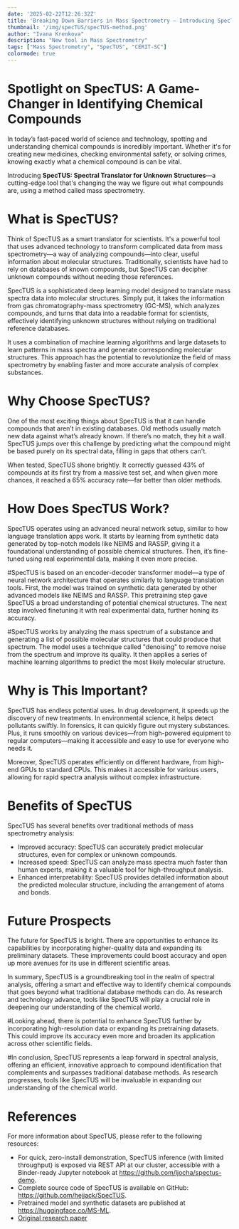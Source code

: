 ```yaml
---
date: '2025-02-22T12:26:32Z'
title: 'Breaking Down Barriers in Mass Spectrometry — Introducing SpecTUS'
thumbnail: '/img/specTUS/specTUS-method.png'
author: "Ivana Krenkova"
description: "New tool in Mass Spectrometry"
tags: ["Mass Spectrometry", "SpecTUS", "CERIT-SC"]
colormode: true
---
```


# Spotlight on SpecTUS: A Game-Changer in Identifying Chemical Compounds 

In today’s fast-paced world of science and technology, spotting and understanding chemical compounds is incredibly important. Whether it's for creating new medicines, checking environmental safety, or solving crimes, knowing exactly what a chemical compound is can be vital. 

Introducing **SpecTUS: Spectral Translator for Unknown Structures**—a cutting-edge tool that's changing the way we figure out what compounds are, using a method called mass spectrometry.


# What is SpecTUS? 

Think of SpecTUS as a smart translator for scientists. It's a powerful tool that uses advanced technology to transform complicated data from mass spectrometry—a way of analyzing compounds—into clear, useful information about molecular structures. Traditionally, scientists have had to rely on databases of known compounds, but SpecTUS can decipher unknown compounds without needing those references.

SpecTUS is a sophisticated deep learning model designed to translate mass spectra data into molecular structures. Simply put, it takes the information from gas chromatography-mass spectrometry (GC-MS), which analyzes compounds, and turns that data into a readable format for scientists, effectively identifying unknown structures without relying on traditional reference databases. 

It uses a combination of machine learning algorithms and large datasets to learn patterns in mass spectra and generate corresponding molecular structures. This approach has the potential to revolutionize the field of mass spectrometry by enabling faster and more accurate analysis of complex substances. 


# Why Choose SpecTUS?

One of the most exciting things about SpecTUS is that it can handle compounds that aren’t in existing databases. Old methods usually match new data against what’s already known. If there’s no match, they hit a wall. SpecTUS jumps over this challenge by predicting what the compound might be based purely on its spectral data, filling in gaps that others can't. 

When tested, SpecTUS shone brightly. It correctly guessed 43% of compounds at its first try from a massive test set, and when given more chances, it reached a 65% accuracy rate—far better than older methods. 


# How Does SpecTUS Work? 

SpecTUS operates using an advanced neural network setup, similar to how language translation apps work. It starts by learning from synthetic data generated by top-notch models like NEIMS and RASSP, giving it a foundational understanding of possible chemical structures. Then, it’s fine-tuned using real experimental data, making it even more precise.

#SpecTUS is based on an encoder-decoder transformer model—a type of neural network architecture that operates similarly to language translation tools. First, the model was trained on synthetic data generated by other advanced models like NEIMS and RASSP. This pretraining step gave SpecTUS a broad understanding of potential chemical structures. The next step involved finetuning it with real experimental data, further honing its accuracy. 

#SpecTUS works by analyzing the mass spectrum of a substance and generating a list of possible molecular structures that could produce that spectrum. The model uses a technique called "denoising" to remove noise from the spectrum and improve its quality. It then applies a series of machine learning algorithms to predict the most likely molecular structure. 

# Why is This Important? 

SpecTUS has endless potential uses. In drug development, it speeds up the discovery of new treatments. In environmental science, it helps detect pollutants swiftly. In forensics, it can quickly figure out mystery substances. Plus, it runs smoothly on various devices—from high-powered equipment to regular computers—making it accessible and easy to use for everyone who needs it.

Moreover, SpecTUS operates efficiently on different hardware, from high-end GPUs to standard CPUs. This makes it accessible for various users, allowing for rapid spectra analysis without complex infrastructure. 


# Benefits of SpecTUS 

SpecTUS has several benefits over traditional methods of mass spectrometry analysis: 

* Improved accuracy: SpecTUS can accurately predict molecular structures, even for complex or unknown compounds.
* Increased speed: SpecTUS can analyze mass spectra much faster than human experts, making it a valuable tool for high-throughput analysis.
* Enhanced interpretability: SpecTUS provides detailed information about the predicted molecular structure, including the arrangement of atoms and bonds.
     


# Future Prospects 

The future for SpecTUS is bright. There are opportunities to enhance its capabilities by incorporating higher-quality data and expanding its preliminary datasets. These improvements could boost accuracy and open up more avenues for its use in different scientific areas. 

In summary, SpecTUS is a groundbreaking tool in the realm of spectral analysis, offering a smart and effective way to identify chemical compounds that goes beyond what traditional database methods can do. As research and technology advance, tools like SpecTUS will play a crucial role in deepening our understanding of the chemical world. 


#Looking ahead, there is potential to enhance SpecTUS further by incorporating high-resolution data or expanding its pretraining datasets. This could improve its accuracy even more and broaden its application across other scientific fields. 

#In conclusion, SpecTUS represents a leap forward in spectral analysis, offering an efficient, innovative approach to compound identification that complements and surpasses traditional database methods. As research progresses, tools like SpecTUS will be invaluable in expanding our understanding of the chemical world. 

     
# References 

For more information about SpecTUS, please refer to the following resources: 

* For quick, zero-install demonstration, SpecTUS inference (with limited throughput) is exposed via REST API at our cluster, accessible with a Binder-ready Jupyter notebook at https://github.com/ljocha/spectus-demo.
* Complete source code of SpecTUS is available on GitHub: https://github.com/hejjack/SpecTUS.
* Pretrained model and synthetic datasets are published at https://huggingface.co/MS-ML.
* [Original research paper](https://arxiv.org/abs/2502.05114)
     


 
 
   
  


